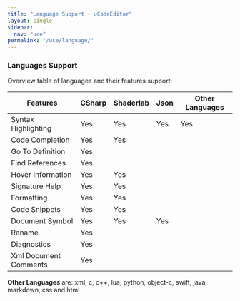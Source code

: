 ```yaml
---
title: "Language Support - uCodeEditor"
layout: single
sidebar:
  nav: "uce"
permalink: "/uce/language/"
---
```


### Languages Support

Overview table of languages and their features support:

| Features              | CSharp | Shaderlab | Json | Other Languages |
| --------------------- | ------ | --------- | ---- | --------------- |
| Syntax Highlighting   | Yes    | Yes       | Yes  | Yes             |
| Code Completion       | Yes    | Yes       |      |                 |
| Go To Definition      | Yes    |           |      |                 |
| Find References       | Yes    |           |      |                 |
| Hover Information     | Yes    | Yes       |      |                 |
| Signature Help        | Yes    | Yes       |      |                 |
| Formatting            | Yes    | Yes       |      |                 |
| Code Snippets         | Yes    | Yes       |      |                 |
| Document Symbol       | Yes    | Yes       | Yes  |                 |
| Rename                | Yes    |           |      |                 |
| Diagnostics           | Yes    |           |      |                 |
| Xml Document Comments | Yes    |           |      |                 |

__Other Languages__ are: xml, c, c++, lua, python, object-c, swift, java, markdown, css and html